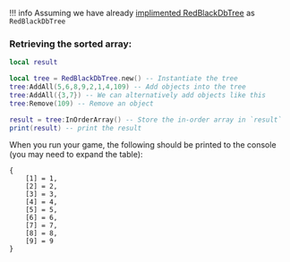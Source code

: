 !!! info
	Assuming we have already [implimented RedBlackDbTree](implimentation.md) as `RedBlackDbTree`

### Retrieving the sorted array:
```lua
local result

local tree = RedBlackDbTree.new() -- Instantiate the tree
tree:AddAll(5,6,8,9,2,1,4,109) -- Add objects into the tree
tree:AddAll({3,7}) -- We can alternatively add objects like this
tree:Remove(109) -- Remove an object

result = tree:InOrderArray() -- Store the in-order array in `result`
print(result) -- print the result
```

When you run your game, the following should be printed to the console (you may need to expand the table):
```
{
	[1] = 1,
	[2] = 2,
	[3] = 3,
	[4] = 4,
	[5] = 5,
	[6] = 6,
	[7] = 7,
	[8] = 8,
	[9] = 9
}
```